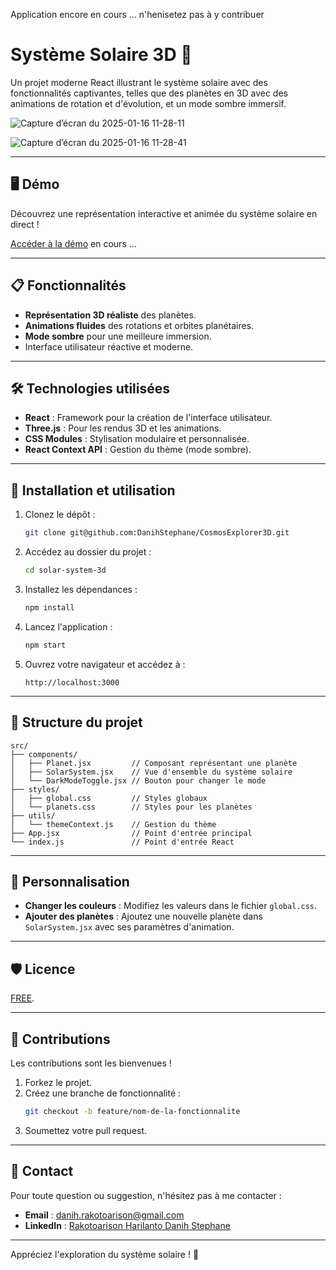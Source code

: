 Application encore en cours ... n'henisetez pas à y contribuer

# Système Solaire 3D 🌌

Un projet moderne React illustrant le système solaire avec des fonctionnalités captivantes, telles que des planètes en 3D avec des animations de rotation et d'évolution, et un mode sombre immersif.

![Capture d’écran du 2025-01-16 11-28-11](https://github.com/user-attachments/assets/04b8976c-22c4-43d2-b89b-b8f432a4928f)

![Capture d’écran du 2025-01-16 11-28-41](https://github.com/user-attachments/assets/9c90f01f-4677-4354-91ff-27f33188e9de)


---

## 🖥️ Démo

Découvrez une représentation interactive et animée du système solaire en direct !

[Accéder à la démo](#) en cours ...

---

## 📋 Fonctionnalités

- **Représentation 3D réaliste** des planètes.
- **Animations fluides** des rotations et orbites planétaires.
- **Mode sombre** pour une meilleure immersion.
- Interface utilisateur réactive et moderne.

---

## 🛠️ Technologies utilisées

- **React** : Framework pour la création de l'interface utilisateur.
- **Three.js** : Pour les rendus 3D et les animations.
- **CSS Modules** : Stylisation modulaire et personnalisée.
- **React Context API** : Gestion du thème (mode sombre).

---

## 🚀 Installation et utilisation

1. Clonez le dépôt :
   ```bash
   git clone git@github.com:DanihStephane/CosmosExplorer3D.git
   ```
2. Accédez au dossier du projet :
   ```bash
   cd solar-system-3d
   ```
3. Installez les dépendances :
   ```bash
   npm install
   ```
4. Lancez l'application :
   ```bash
   npm start
   ```
5. Ouvrez votre navigateur et accédez à :
   ```
   http://localhost:3000
   ```

---

## 📂 Structure du projet

```plaintext
src/
├── components/
│   ├── Planet.jsx         // Composant représentant une planète
│   ├── SolarSystem.jsx    // Vue d'ensemble du système solaire
│   └── DarkModeToggle.jsx // Bouton pour changer le mode
├── styles/
│   ├── global.css         // Styles globaux
│   └── planets.css        // Styles pour les planètes
├── utils/
│   └── themeContext.js    // Gestion du thème
├── App.jsx                // Point d'entrée principal
└── index.js               // Point d'entrée React
```

---

## 🎨 Personnalisation

- **Changer les couleurs** : Modifiez les valeurs dans le fichier `global.css`.
- **Ajouter des planètes** : Ajoutez une nouvelle planète dans `SolarSystem.jsx` avec ses paramètres d'animation.

---

## 🛡️ Licence

[FREE](LICENSE).

---

## 🤝 Contributions

Les contributions sont les bienvenues !

1. Forkez le projet.
2. Créez une branche de fonctionnalité :
   ```bash
   git checkout -b feature/nom-de-la-fonctionnalite
   ```
3. Soumettez votre pull request.

---

## 📧 Contact

Pour toute question ou suggestion, n'hésitez pas à me contacter :

- **Email** : danih.rakotoarison@gmail.com   
- **LinkedIn** : [Rakotoarison Harilanto Danih Stephane](https://www.linkedin.com/in/danihstephane/)

---

Appréciez l'exploration du système solaire ! 🚀

